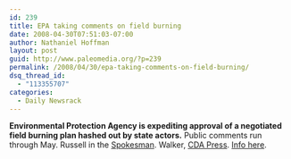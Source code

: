 ```yaml
---
id: 239
title: EPA taking comments on field burning
date: 2008-04-30T07:51:03-07:00
author: Nathaniel Hoffman
layout: post
guid: http://www.paleomedia.org/?p=239
permalink: /2008/04/30/epa-taking-comments-on-field-burning/
dsq_thread_id:
  - "113355707"
categories:
  - Daily Newsrack
---
```

**Environmental Protection Agency is expediting approval of a negotiated field burning plan hashed out by state actors.** Public comments run through May. Russell in the [Spokesman](http://www.spokesmanreview.com/idaho/story.asp?ID=242659). Walker, [CDA Press](http://www.cdapress.com/articles/2008/04/30/news/news03.txt). [Info here](http://www.regulations.gov/fdmspublic/component/main?main=DocumentDetail&o=0900006480539ea8).